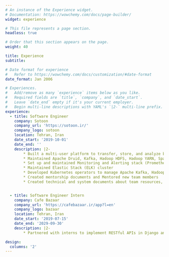 ```yaml
---
# An instance of the Experience widget.
# Documentation: https://wowchemy.com/docs/page-builder/
widget: experience

# This file represents a page section.
headless: true

# Order that this section appears on the page.
weight: 40

title: Experience
subtitle:

# Date format for experience
#   Refer to https://wowchemy.com/docs/customization/#date-format
date_format: Jan 2006

# Experiences.
#   Add/remove as many `experience` items below as you like.
#   Required fields are `title`, `company`, and `date_start`.
#   Leave `date_end` empty if it's your current employer.
#   Begin multi-line descriptions with YAML's `|2-` multi-line prefix.
experience:
  - title: Software Engineer
    company: Sotoon
    company_url: 'https://sotoon.ir/'
    company_logo: sotoon
    location: Tehran, Iran
    date_start: '2019-10-01'
    date_end: ''
    description: |2-
        * Built a multi-user platform to transfer, store, and analyze big data at petabyte scale 
        * Maintained Apache Druid, Kafka, Hadoop HDFS, Hadoop YARN, Spark, and ZooKeeper clusters/services in an on-premises environment
        * Set up and maintained Monitoring and Alerting stack (Prometheus, Alertmanager, Grafana, and M3DB as long-term storage)
        * Maintained Elastic Stack (ELK) cluster
        * Developed Kubernetes operators to manage Apache Kafka, Hadoop, and Zookeeper clusters and Wireguard (VPN tunnel) service in a Platform-as-a-Service (PaaS) environment
        * Created mentorship documents and Mentored new team members
        * Created technical and system documents about team resources, clusters, services, and how to maintain and troubleshoot them


  - title: Software Engineer Intern
    company: Cafe Bazaar
    company_url: 'https://cafebazaar.ir/app?l=en'
    company_logo: bazaar
    location: Tehran, Iran
    date_start: '2019-07-15'
    date_end: '2029-09-30'
    description: |2-
        * Partnered with interns to implement RESTful APIs in Django and a CLI by GoLang to learn best practices, clean code, code review principles, and working as an agile team

design:
  columns: '2'
---
```

